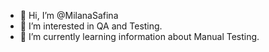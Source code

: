- 👋 Hi, I’m @MilanaSafina
- 👀 I’m interested in QA and Testing.
- 🌱 I’m currently learning information about Manual Testing.


<!---
MilanaSafina/MilanaSafina is a ✨ special ✨ repository because its `README.md` (this file) appears on your GitHub profile.
You can click the Preview link to take a look at your changes.
--->
